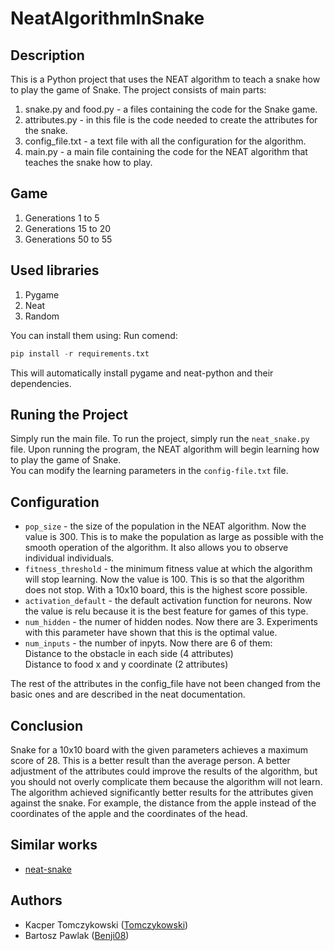 # NeatAlgorithmInSnake
## Description
This is a Python project that uses the NEAT algorithm to teach a snake how to play the game of Snake. 
The project consists of main parts:  
1. snake.py and food.py - a files containing the code for the Snake game. 
2. attributes.py - in this file is the code needed to create the attributes for the snake.
3. config_file.txt - a text file with all the configuration for the algorithm.
4. main.py - a main file containing the code for the NEAT algorithm that teaches the snake how to play.

## Game
1. Generations 1 to 5
2. Generations 15 to 20
3. Generations 50 to 55
## Used libraries
1. Pygame
2. Neat
3. Random  

You can install them using: 
Run comend:
```python
pip install -r requirements.txt
```
This will automatically install pygame and neat-python and their dependencies.

## Runing the Project

Simply run the main file.
To run the project, simply run the `neat_snake.py` file. Upon running the program, the NEAT algorithm will begin learning how to play the game of Snake.  
You can modify the learning parameters in the `config-file.txt` file.



## Configuration
- `pop_size` - the size of the population in the NEAT algorithm. Now the value is 300. This is to make the population as large as possible with the smooth operation of the algorithm. It also allows you to observe individual individuals.
- `fitness_threshold` - the minimum fitness value at which the algorithm will stop learning. Now the value is 100. This is so that the algorithm does not stop. With a 10x10 board, this is the highest score possible.
- `activation_default` - the default activation function for neurons. Now the value is relu because it is the best feature for games of this type.
- `num_hidden` - the numer of hidden nodes. Now there are 3. Experiments with this parameter have shown that this is the optimal value.
- `num_inputs` - the number of inpyts. Now there are 6 of them:  
Distance to the obstacle in each side (4 attributes)  
Distance to food x and y coordinate (2 attributes)

The rest of the attributes in the config_file have not been changed from the basic ones and are described in the neat documentation.
## Conclusion
Snake for a 10x10 board with the given parameters achieves a maximum score of 28. This is a better result than the average person. A better adjustment of the attributes could improve the results of the algorithm, but you should not overly complicate them because the algorithm will not learn.
The algorithm achieved significantly better results for the attributes given against the snake. For example, the distance from the apple instead of the coordinates of the apple and the coordinates of the head.

## Similar works
- [neat-snake](https://github.com/lia-univali/neat-snake)

## Authors
- Kacper Tomczykowski ([Tomczykowski](https://github.com/Tomczykowski))
- Bartosz Pawlak ([Benji08](https://github.com/Benji08))


